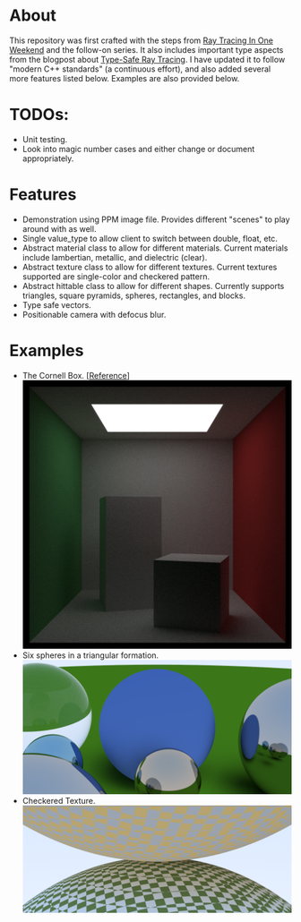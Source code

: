 # About
This repository was first crafted with the steps from [Ray Tracing In One Weekend](https://raytracing.github.io/books/RayTracingInOneWeekend.html#overview) and the follow-on series. It also includes important type aspects from the blogpost about [Type-Safe Ray Tracing](https://ajeetdsouza.github.io/blog/posts/type-safe-raytracing-in-modern-cpp/). I have updated it to follow "modern C++ standards" (a continuous effort), and also added several more features listed below. Examples are also provided below.

# TODOs:
- Unit testing.
- Look into magic number cases and either change or document appropriately.

# Features
- Demonstration using PPM image file. Provides different "scenes" to play around with as well.
- Single value_type to allow client to switch between double, float, etc.
- Abstract material class to allow for different materials. Current materials include lambertian, metallic, and dielectric (clear).
- Abstract texture class to allow for different textures. Current textures supported are single-color and checkered pattern.
- Abstract hittable class to allow for different shapes. Currently supports triangles, square pyramids, spheres, rectangles, and blocks.
- Type safe vectors.
- Positionable camera with defocus blur.

# Examples
- The Cornell Box. [[Reference](https://www.graphics.cornell.edu/online/box/history.html)]
![Example 1](images/raytracing_example5.png)
- Six spheres in a triangular formation.
![Example 2](images/raytracing_example1.png)
- Checkered Texture.
![Example 3](images/raytracing_example4.png)
